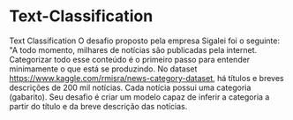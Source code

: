 # Text-Classification
Text Classification
O desafio proposto pela empresa Sigalei foi o seguinte: "A todo momento, milhares de notícias são publicadas pela internet. Categorizar todo esse conteúdo é o primeiro passo para entender minimamente o que está se produzindo. No dataset https://www.kaggle.com/rmisra/news-category-dataset, há títulos e breves descrições de 200 mil notícias. Cada notícia possui uma categoria (gabarito). Seu desafio é criar um modelo capaz de inferir a categoria a partir do título e da breve descrição das notícias.

